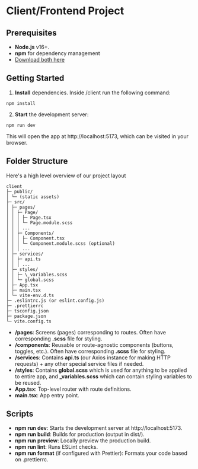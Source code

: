 # Client/Frontend Project

## Prerequisites

- **Node.js** v16+.
- **npm** for dependency management
- [Download both here](https://nodejs.org/en/download)

## Getting Started

1. **Install** dependencies. Inside /client run the following command:

```
npm install
```

2. **Start** the development server:

```
npm run dev
```

This will open the app at http://localhost:5173, which can be visited in your browser.

## Folder Structure

Here's a high level overview of our project layout

```
client
├─ public/
│ └─ (static assets)
├─ src/
│ ├─ pages/
│ │ ├─ Page/
│ │ │ ├─ Page.tsx
│ │ │ └─ Page.module.scss
│ │ │ ...
│ │ ├─ Components/
│ │ │ ├─ Component.tsx
│ │ │ └─ Component.module.scss (optional)
│ │ │ ...
│ ├─ services/
│ │ ├─ api.ts
│ │ │ ...
│ ├─ styles/
│ │ ├─ \_variables.scss
│ │ └─ global.scss
│ ├─ App.tsx
│ ├─ main.tsx
│ └─ vite-env.d.ts
├─ .eslintrc.js (or eslint.config.js)
├─ .prettierrc
├─ tsconfig.json
├─ package.json
└─ vite.config.ts
```

- **/pages**: Screens (pages) corresponding to routes. Often have corresponding **.scss** file for styling.
- **/components**: Reusable or route-agnostic components (buttons, toggles, etc.). Often have corresponding **.scss** file for styling.
- **/services**: Contains **api.ts** (our Axios instance for making HTTP requests) + any other special service files if needed.
- **/styles**: Contains **global.scss** which is used for anything to be applied to entire app, and **\_variables.scss** which can contain styling variables to be reused.
- **App.tsx**: Top-level router with route definitions.
- **main.tsx**: App entry point.

## Scripts

- **npm run dev**: Starts the development server at http://localhost:5173.
- **npm run build**: Builds for production (output in dist/).
- **npm run preview**: Locally preview the production build.
- **npm run lint**: Runs ESLint checks.
- **npm run format** (if configured with Prettier): Formats your code based on .prettierrc.
